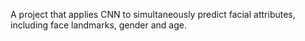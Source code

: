 A project that applies CNN to simultaneously predict facial attributes, including face landmarks, gender and age. 